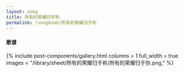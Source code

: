 ```yaml
---
layout: song
title: 所有的荣耀归于祢
permalink: /songbook/所有的荣耀归于祢
---
```


#### 歌谱

{% include post-components/gallery.html
    columns = 1
    full_width = true
    images = "/library/sheet/所有的荣耀归于祢/所有的荣耀归于你.png,"
%}
